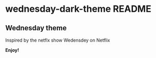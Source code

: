 # wednesday-dark-theme README

## Wednesday theme

Inspired by the netflx show Wedensdey on Netflix

**Enjoy!**
